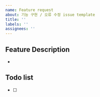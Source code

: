 ```yaml
---
name: Feature request
about: 기능 구현 / 오류 수정 issue template
title: ''
labels: ''
assignees: ''
---
```


## Feature Description

-

## Todo list

- [ ]

<!-- ✅ Assignee를 지정하였는지 확인해주세요. -->

